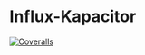 # Influx-Kapacitor

[![Coveralls](https://img.shields.io/coveralls/stevehebert/influx-kapacitor.svg)](https://coveralls.io/github/stevehebert/influx-kapacitor)
